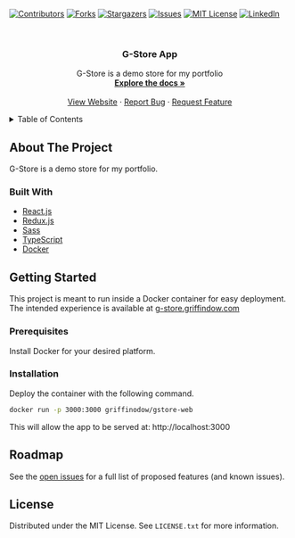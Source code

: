 [![Contributors][contributors-shield]][contributors-url]
[![Forks][forks-shield]][forks-url]
[![Stargazers][stars-shield]][stars-url]
[![Issues][issues-shield]][issues-url]
[![MIT License][license-shield]][license-url]
[![LinkedIn][linkedin-shield]][linkedin-url]

<br />
<div align="center">
  <h3 align="center">G-Store App</h3>
  <p align="center">
     G-Store is a demo store for my portfolio
    <br />
    <a href="https://github.com/griffinodow/gstore-web"><strong>Explore the docs »</strong></a>
    <br />
    <br />
    <a href="https://g-store.griffindow.com">View Website</a>
    ·
    <a href="https://github.com/griffinodow/gstore-web/issues">Report Bug</a>
    ·
    <a href="https://github.com/griffinodow/gstore-web/issues">Request Feature</a>
  </p>
</div>

<!-- TABLE OF CONTENTS -->
<details>
  <summary>Table of Contents</summary>
  <ol>
    <li>
      <a href="#about-the-project">About The Project</a>
      <ul>
        <li><a href="#built-with">Built With</a></li>
      </ul>
    </li>
    <li>
      <a href="#getting-started">Getting Started</a>
      <ul>
        <li><a href="#prerequisites">Prerequisites</a></li>
        <li><a href="#environment">Environment</a></li>
        <li><a href="#installation">Installation</a></li>
      </ul>
    </li>
    <li><a href="#roadmap">Roadmap</a></li>
    <li><a href="#license">License</a></li>
  </ol>
</details>

<!-- ABOUT THE PROJECT -->
## About The Project

G-Store is a demo store for my portfolio.

### Built With

* [React.js](https://reactjs.org/)
* [Redux.js](https://redux.js.org/)
* [Sass](https://sass-lang.com/)
* [TypeScript](https://www.typescriptlang.org/)
* [Docker](https://www.docker.com/)

<!-- GETTING STARTED -->
## Getting Started

This project is meant to run inside a Docker container for easy deployment. The intended experience is available at [g-store.griffindow.com](https://g-store.griffindow.com/)

### Prerequisites

Install Docker for your desired platform.

### Installation

Deploy the container with the following command.

```bash
docker run -p 3000:3000 griffinodow/gstore-web
```

This will allow the app to be served at: http://localhost:3000


<!-- ROADMAP -->
## Roadmap
See the [open issues](https://github.com/griffinodow/gstore-web/issues) for a full list of proposed features (and known issues).

<!-- LICENSE -->
## License
Distributed under the MIT License. See `LICENSE.txt` for more information.

<!-- MARKDOWN LINKS & IMAGES -->
<!-- https://www.markdownguide.org/basic-syntax/#reference-style-links -->
[contributors-shield]: https://img.shields.io/github/contributors/griffinodow/gstore-web.svg?style=for-the-badge
[contributors-url]: https://github.com/griffinodow/gstore-web/graphs/contributors
[forks-shield]: https://img.shields.io/github/forks/griffinodow/gstore-web.svg?style=for-the-badge
[forks-url]: https://github.com/griffinodow/gstore-web/network/members
[stars-shield]: https://img.shields.io/github/stars/griffinodow/gstore-web.svg?style=for-the-badge
[stars-url]: https://github.com/griffinodow/gstore-web/stargazers
[issues-shield]: https://img.shields.io/github/issues/griffinodow/gstore-web.svg?style=for-the-badge
[issues-url]: https://github.com/griffinodow/gstore-web/issues
[license-shield]: https://img.shields.io/github/license/griffinodow/gstore-web.svg?style=for-the-badge
[license-url]: https://github.com/griffinodow/gstore-web/blob/master/LICENSE
[linkedin-shield]: https://img.shields.io/badge/-LinkedIn-black.svg?style=for-the-badge&logo=linkedin&colorB=555
[linkedin-url]: https://linkedin.com/in/griffinodow